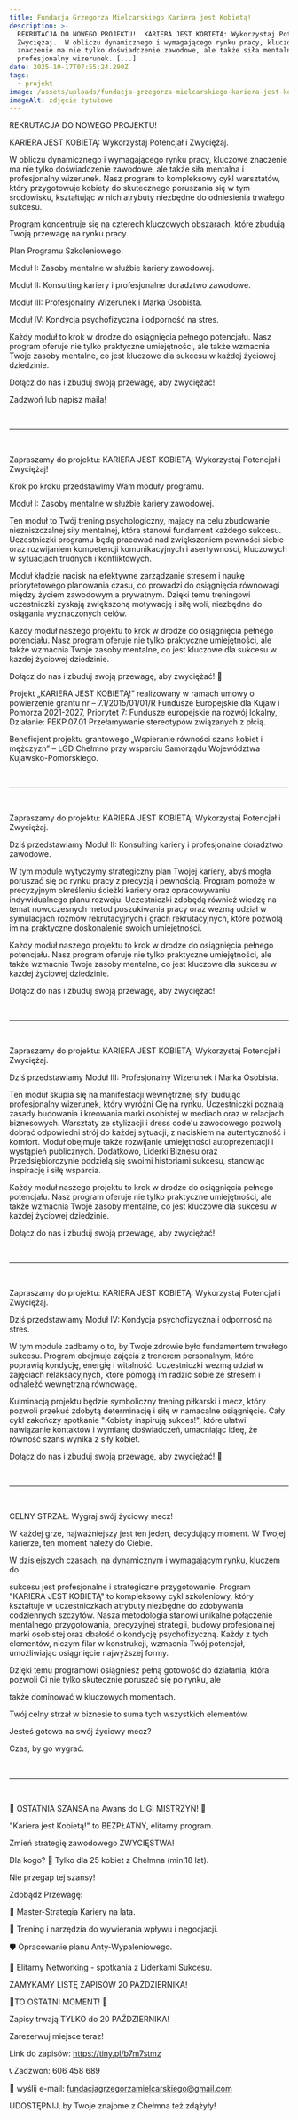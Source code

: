 ```yaml
---
title: Fundacja Grzegorza Mielcarskiego Kariera jest Kobietą!
description: >-
  REKRUTACJA DO NOWEGO PROJEKTU!  KARIERA JEST KOBIETĄ: Wykorzystaj Potencjał i
  Zwyciężaj.  W obliczu dynamicznego i wymagającego rynku pracy, kluczowe
  znaczenie ma nie tylko doświadczenie zawodowe, ale także siła mentalna i
  profesjonalny wizerunek. [...]
date: 2025-10-17T07:55:24.290Z
tags:
  - projekt
image: /assets/uploads/fundacja-grzegorza-mielcarskiego-kariera-jest-kobieta.jpg
imageAlt: zdjęcie tytułowe
---
```

REKRUTACJA DO NOWEGO PROJEKTU!

KARIERA JEST KOBIETĄ: Wykorzystaj Potencjał i Zwyciężaj.

W obliczu dynamicznego i wymagającego rynku pracy, kluczowe znaczenie ma nie tylko doświadczenie zawodowe, ale także siła mentalna i profesjonalny wizerunek. Nasz program to kompleksowy cykl warsztatów, który przygotowuje kobiety do skutecznego poruszania się w tym środowisku, kształtując w nich atrybuty niezbędne do odniesienia trwałego sukcesu.

Program koncentruje się na czterech kluczowych obszarach, które zbudują Twoją przewagę na rynku pracy.

Plan Programu Szkoleniowego:

Moduł I: Zasoby mentalne w służbie kariery zawodowej.

Moduł II: Konsulting kariery i profesjonalne doradztwo zawodowe.

Moduł III: Profesjonalny Wizerunek i Marka Osobista.

Moduł IV: Kondycja psychofizyczna i odporność na stres.

Każdy moduł to krok w drodze do osiągnięcia pełnego potencjału. Nasz program oferuje nie tylko praktyczne umiejętności, ale także wzmacnia Twoje zasoby mentalne, co jest kluczowe dla sukcesu w każdej życiowej dziedzinie.

Dołącz do nas i zbuduj swoją przewagę, aby zwyciężać!

Zadzwoń lub napisz maila!

<br>

<hr>

<Br>

Zapraszamy do projektu: KARIERA JEST KOBIETĄ: Wykorzystaj Potencjał i Zwyciężaj!

Krok po kroku przedstawimy Wam moduły programu.

Moduł I: Zasoby mentalne w służbie kariery zawodowej.

Ten moduł to Twój trening psychologiczny, mający na celu zbudowanie niezniszczalnej siły mentalnej, która stanowi fundament każdego sukcesu. Uczestniczki programu będą pracować nad zwiększeniem pewności siebie oraz rozwijaniem kompetencji komunikacyjnych i asertywności, kluczowych w sytuacjach trudnych i konfliktowych.

Moduł kładzie nacisk na efektywne zarządzanie stresem i naukę priorytetowego planowania czasu, co prowadzi do osiągnięcia równowagi między życiem zawodowym a prywatnym. Dzięki temu treningowi uczestniczki zyskają zwiększoną motywację i siłę woli, niezbędne do osiągania wyznaczonych celów.

Każdy moduł naszego projektu to krok w drodze do osiągnięcia pełnego potencjału. Nasz program oferuje nie tylko praktyczne umiejętności, ale także wzmacnia Twoje zasoby mentalne, co jest kluczowe dla sukcesu w każdej życiowej dziedzinie.

Dołącz do nas i zbuduj swoją przewagę, aby zwyciężać! 💪

Projekt „KARIERA JEST KOBIETĄ!” realizowany w ramach umowy o powierzenie grantu nr  – 7.1/2015/01/01/R Fundusze Europejskie dla Kujaw i Pomorza 2021-2027, Priorytet 7: Fundusze europejskie na rozwój lokalny, Działanie: FEKP.07.01 Przełamywanie stereotypów związanych z płcią.

Beneficjent projektu grantowego „Wspieranie równości szans kobiet i mężczyzn” – LGD Chełmno przy wsparciu Samorządu Województwa Kujawsko-Pomorskiego.

<br>

<hr>

<br>

Zapraszamy do projektu: KARIERA JEST KOBIETĄ: Wykorzystaj Potencjał i Zwyciężaj.

Dziś przedstawiamy Moduł II: Konsulting kariery i profesjonalne doradztwo zawodowe.

W tym module wytyczymy strategiczny plan Twojej kariery, abyś mogła poruszać się po rynku pracy z precyzją i pewnością. Program pomoże w precyzyjnym określeniu ścieżki kariery oraz opracowywaniu indywidualnego planu rozwoju. Uczestniczki zdobędą również wiedzę na temat nowoczesnych metod poszukiwania pracy oraz wezmą udział w symulacjach rozmów rekrutacyjnych i grach rekrutacyjnych, które pozwolą im na praktyczne doskonalenie swoich umiejętności.

Każdy moduł naszego projektu to krok w drodze do osiągnięcia pełnego potencjału. Nasz program oferuje nie tylko praktyczne umiejętności, ale także wzmacnia Twoje zasoby mentalne, co jest kluczowe dla sukcesu w każdej życiowej dziedzinie.

Dołącz do nas i zbuduj swoją przewagę, aby zwyciężać!

<br>

<hr>

<br>

Zapraszamy do projektu: KARIERA JEST KOBIETĄ: Wykorzystaj Potencjał i Zwyciężaj.

Dziś przedstawiamy Moduł III: Profesjonalny Wizerunek i Marka Osobista.

Ten moduł skupia się na manifestacji wewnętrznej siły, budując profesjonalny wizerunek, który wyróżni Cię na rynku. Uczestniczki poznają zasady budowania i kreowania marki osobistej w mediach oraz w relacjach biznesowych. Warsztaty ze stylizacji i dress code'u zawodowego pozwolą dobrać odpowiedni strój do każdej sytuacji, z naciskiem na autentyczność i komfort. Moduł obejmuje także rozwijanie umiejętności autoprezentacji i wystąpień publicznych. Dodatkowo, Liderki Biznesu oraz Przedsiębiorczynie podzielą się swoimi historiami sukcesu, stanowiąc inspirację i siłę wsparcia.

Każdy moduł naszego projektu to krok w drodze do osiągnięcia pełnego potencjału. Nasz program oferuje nie tylko praktyczne umiejętności, ale także wzmacnia Twoje zasoby mentalne, co jest kluczowe dla sukcesu w każdej życiowej dziedzinie.

Dołącz do nas i zbuduj swoją przewagę, aby zwyciężać!

<br>

<hr>

<br>

Zapraszamy do projektu: KARIERA JEST KOBIETĄ: Wykorzystaj Potencjał i Zwyciężaj.

Dziś przedstawiamy Moduł IV: Kondycja psychofizyczna i odporność na stres.

W tym module zadbamy o to, by Twoje zdrowie było fundamentem trwałego sukcesu. Program obejmuje zajęcia z trenerem personalnym, które poprawią kondycję, energię i witalność. Uczestniczki wezmą udział w zajęciach relaksacyjnych, które pomogą im radzić sobie ze stresem i odnaleźć wewnętrzną równowagę.

Kulminacją projektu będzie symboliczny trening piłkarski i mecz, który pozwoli przekuć zdobytą determinację i siłę w namacalne osiągnięcie. Cały cykl zakończy spotkanie "Kobiety inspirują sukces!", które ułatwi nawiązanie kontaktów i wymianę doświadczeń, umacniając ideę, że równość szans wynika z siły kobiet.

Dołącz do nas i zbuduj swoją przewagę, aby zwyciężać! 💪

<br>

<hr>

<br>

CELNY STRZAŁ. Wygraj swój życiowy mecz!

W każdej grze, najważniejszy jest ten jeden, decydujący moment. W Twojej karierze, ten moment należy do Ciebie.

W dzisiejszych czasach, na dynamicznym i wymagającym rynku, kluczem do

sukcesu jest profesjonalne i strategiczne przygotowanie. Program "KARIERA JEST KOBIETĄ" to kompleksowy cykl szkoleniowy, który kształtuje w uczestniczkach atrybuty niezbędne do zdobywania codziennych szczytów. Nasza metodologia stanowi unikalne połączenie mentalnego przygotowania, precyzyjnej strategii, budowy profesjonalnej marki osobistej oraz dbałość o kondycję psychofizyczną. Każdy z tych elementów, niczym filar w konstrukcji, wzmacnia Twój potencjał, umożliwiając osiągnięcie najwyższej formy.

Dzięki temu programowi osiągniesz pełną gotowość do działania, która pozwoli Ci nie tylko skutecznie poruszać się po rynku, ale

także dominować w kluczowych momentach.

Twój celny strzał w biznesie to suma tych wszystkich elementów.

Jesteś gotowa na swój życiowy mecz?

Czas, by go wygrać.

<br>

<hr>

<br>

🚨 OSTATNIA SZANSA na Awans do LIGI MISTRZYŃ! 🚀

"Kariera jest Kobietą!" to BEZPŁATNY, elitarny program. 

Zmień strategię zawodowego ZWYCIĘSTWA!

Dla kogo? 🎯 Tylko dla 25 kobiet z Chełmna (min.18 lat). 

Nie przegap tej szansy!

Zdobądź Przewagę:

🚀  Master-Strategia Kariery na lata.

🧠 Trening i narzędzia do wywierania wpływu i negocjacji.

🛡️ Opracowanie planu Anty-Wypaleniowego.

🤝  Elitarny Networking - spotkania z Liderkami Sukcesu.

ZAMYKAMY LISTĘ ZAPISÓW 20 PAŹDZIERNIKA!

🚨TO OSTATNI MOMENT! 🚨 

Zapisy trwają TYLKO do 20 PAŹDZIERNIKA!

Zarezerwuj miejsce teraz! 

Link do zapisów: https://tiny.pl/b7m7stmz 

📞 Zadzwoń: 606 458 689

📧  wyślij e-mail: fundacjagrzegorzamielcarskiego@gmail.com

UDOSTĘPNIJ, by Twoje znajome z Chełmna też zdążyły!
